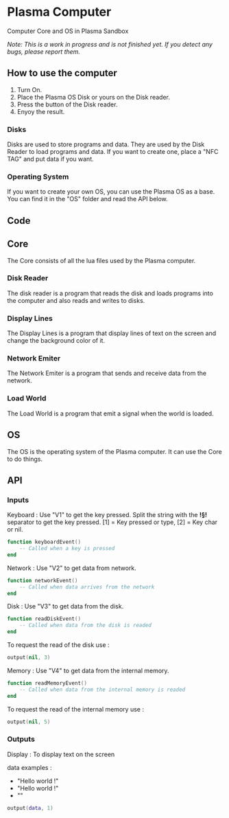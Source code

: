 # __Plasma Computer__

Computer Core and OS in Plasma Sandbox

_Note: This is a work in progress and is not finished yet. If you detect any bugs, please report them._

## How to use the computer

1. Turn On.
2. Place the Plasma OS Disk or yours on the Disk reader.
3. Press the button of the Disk reader.
4. Enyoy the result.

### Disks

Disks are used to store programs and data. They are used by the Disk Reader to load programs and data. If you want to create one, place a "NFC TAG" and put data if you want.

### Operating System

If you want to create your own OS, you can use the Plasma OS as a base. You can find it in the "OS" folder and read the API below.

## __Code__

## Core

The Core consists of all the lua files used by the Plasma computer.

### Disk Reader

The disk reader is a program that reads the disk and loads programs into the computer and also reads and writes to disks.

### Display Lines

The Display Lines is a program that display lines of text on the screen and change the background color of it.

### Network Emiter

The Network Emiter is a program that sends and receive data from the network.

### Load World

The Load World is a program that emit a signal when the world is loaded.

## OS

The OS is the operating system of the Plasma computer. It can use the Core to do things.

## __API__

### Inputs

Keyboard :
Use "V1" to get the key pressed.
Split the string with the __!§!__ separator to get the key pressed.
[1] = Key pressed or type, [2] = Key char or nil.

```lua
function keyboardEvent()
    -- Called when a key is pressed
end
```
  
Network :
Use "V2" to get data from network.

```lua
function networkEvent()
    -- Called when data arrives from the network
end
```

Disk :
Use "V3" to get data from the disk.

```lua
function readDiskEvent()
    -- Called when data from the disk is readed
end
```

To request the read of the disk use :

```lua
output(nil, 3)
```

Memory :
Use "V4" to get data from the internal memory.

```lua
function readMemoryEvent()
    -- Called when data from the internal memory is readed
end
```

To request the read of the internal memory use :

```lua
output(nil, 5)
```

### Outputs

Display :
To display text on the screen

data examples :
- "Hello world !"
- "Hello world !"
- ""

```lua
output(data, 1)
```
